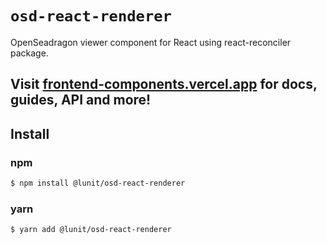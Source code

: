 # `osd-react-renderer`

OpenSeadragon viewer component for React using react-reconciler package.

## Visit [frontend-components.vercel.app](https://frontend-components.vercel.app/) for docs, guides, API and more!

## Install

### npm

```sh
$ npm install @lunit/osd-react-renderer
```

### yarn

```sh
$ yarn add @lunit/osd-react-renderer
```
